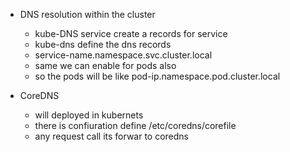 

- DNS resolution within the cluster
    - kube-DNS service create a records for service
    - kube-dns define the dns records
    - service-name.namespace.svc.cluster.local
    - same we can enable for pods also
    - so the pods will be like pod-ip.namespace.pod.cluster.local


- CoreDNS
    - will deployed in kubernets
    - there is confiuration define /etc/coredns/corefile
    - any request call its forwar to coredns 